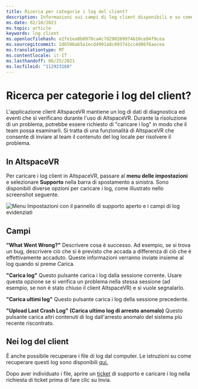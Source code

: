```yaml
---
title: Ricerca per categorie i log del client?
description: Informazioni sui campi di log client disponibili e su come caricare i log client quando si verificano problemi con AltspaceVR.
ms.date: 02/10/2021
ms.topic: article
keywords: log client
ms.openlocfilehash: e2fe1ea8b8070ca4c7d290269974610ce84f9cea
ms.sourcegitcommit: 2db596ab5a1ecd4901a8c893741cc4d06f6aecea
ms.translationtype: MT
ms.contentlocale: it-IT
ms.lasthandoff: 06/25/2021
ms.locfileid: "112923168"
---
```

# <a name="how-do-i-upload-my-client-logs"></a>Ricerca per categorie i log del client?

L'applicazione client AltspaceVR mantiene un log di dati di diagnostica ed eventi che si verificano durante l'uso di AltspaceVR. Durante la risoluzione di un problema, potrebbe essere richiesto di "caricare i log" in modo che il team possa esaminarli. Si tratta di una funzionalità di AltspaceVR che consente di inviare al team il contenuto del log locale per risolvere il problema.

## <a name="in-altspacevr"></a>In AltspaceVR

Per caricare i log client in AltspaceVR, passare al **menu delle impostazioni** e selezionare **Supporto** nella barra di spostamento a sinistra. Sono disponibili diverse opzioni per caricare i log, come illustrato nello screenshot seguente.

![Menu Impostazioni con il pannello di supporto aperto e i campi di log evidenziati](images/help-altvr-uploadlogs.png)

## <a name="fields"></a>Campi

**"What Went Wrong?"**
Descrivere cosa è successo. Ad esempio, se si trova un bug, descrivere ciò che si è previsto che accada a differenza di ciò che è effettivamente accaduto. Queste informazioni verranno inviate insieme al log quando si preme Carica.

**"Carica log"** Questo pulsante carica i log dalla sessione corrente. Usare questa opzione se si verifica un problema nella stessa sessione (ad esempio, se non è stato chiuso il client AltspaceVR) e si vuole segnalarlo.

**"Carica ultimi log"** Questo pulsante carica i log della sessione precedente.

**"Upload Last Crash Log" (Carica ultimo log di arresto anomalo)** Questo pulsante carica altri contenuti di log dall'arresto anomalo del sistema più recente riscontrato.

## <a name="in-client-logs"></a>Nei log del client

È anche possibile recuperare i file di log dal computer. Le istruzioni su come recuperare questi log sono disponibili [qui.](https://docs.microsoft.com/windows/mixed-reality/altspace-vr/faqs/app-version#in-client-logs)

Dopo aver individuato i file, aprire un [ticket](https://help.altvr.com/hc/en-us/requests/new) di supporto e caricare i log nella richiesta di ticket prima di fare clic su Invia.
